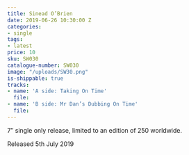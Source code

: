 ```yaml
---
title: Sinead O’Brien
date: 2019-06-26 10:30:00 Z
categories:
- single
tags:
- latest
price: 10
sku: SW030
catalogue-number: SW030
image: "/uploads/SW30.png"
is-shippable: true
tracks:
- name: 'A side: Taking On Time'
  file: 
- name: 'B side: Mr Dan’s Dubbing On Time'
  file: 
---
```


7″ single only release, limited to an edition of 250 worldwide.

Released 5th July 2019